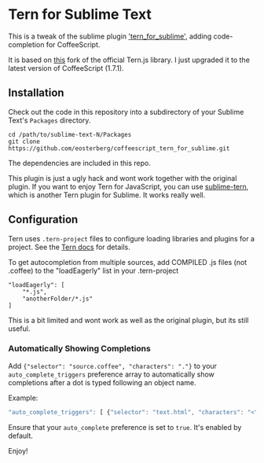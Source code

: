 # Tern for Sublime Text

This is a tweak of the sublime plugin ['tern_for_sublime'][tern], adding code-completion for CoffeeScript.

[tern]: https://github.com/marijnh/tern_for_sublime

It is based on [this][othree] fork of the official Tern.js library. I just upgraded it to the latest version of CoffeeScript (1.7.1).

[othree]: https://github.com/othree/tern


## Installation

Check out the code in this repository into a subdirectory of your
Sublime Text's `Packages` directory.

    cd /path/to/sublime-text-N/Packages
    git clone https://github.com/eosterberg/coffeescript_tern_for_sublime.git

The dependencies are included in this repo.

This plugin is just a ugly hack and wont work together with the original plugin. If you want to enjoy Tern for JavaScript, you can use [sublime-tern][ternjs], which is another Tern plugin for Sublime. It works really well.

[ternjs]: https://github.com/emmetio/sublime-tern


## Configuration

Tern uses `.tern-project` files to configure loading libraries and
plugins for a project. See the [Tern docs][docs] for details.

[docs]: http://ternjs.net/doc/manual.html#configuration

To get autocompletion from multiple sources, add COMPILED .js files (not .coffee) to the "loadEagerly" list in your .tern-project

    "loadEagerly": [
        "*.js",
        "anotherFolder/*.js"
    ]

This is a bit limited and wont work as well as the original plugin, but its still useful.


### Automatically Showing Completions

Add `{"selector": "source.coffee", "characters": "."}` to your `auto_complete_triggers` preference array to automatically show completions after a dot is typed following an object name.

Example:
```javascript
"auto_complete_triggers": [ {"selector": "text.html", "characters": "<"}, {"selector": "source.coffee", "characters": "."} ]
```

Ensure that your `auto_complete` preference is set to `true`. It's enabled by default.

Enjoy!